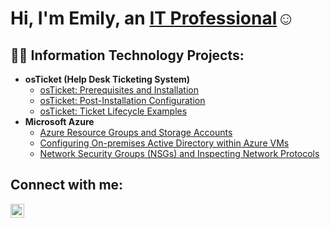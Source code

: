 <h1>Hi, I'm Emily, an <a href="https://linkedin.com/in/Josh">IT Professional</a>☺</h1>

<h2>👨‍💻 Information Technology Projects:</h2>

- <b>osTicket (Help Desk Ticketing System)</b>
  - [osTicket: Prerequisites and Installation](https://github.com/ITEmily/osticket-prereqs)
  - [osTicket: Post-Installation Configuration](https://github.com/ITEmily/post-install-config)
  - [osTicket: Ticket Lifecycle Examples](https://github.com/ITEmily/ticket-lifecycle)
- <b>Microsoft Azure</b>
  - [Azure Resource Groups and Storage Accounts](https://github.com/ITEmily/azure-storage-account)
  - [Configuring On-premises Active Directory within Azure VMs](https://github.com/ITEmily/configure-ad)
  - [Network Security Groups (NSGs) and Inspecting Network Protocols](https://github.com/ITEmily/azure-network-protocols)

<h2>Connect with me:</h2>

[<img align="left" alt="Josh | LinkedIn" width="22px" src="https://cdn.jsdelivr.net/npm/simple-icons@v3/icons/linkedin.svg" />][linkedin]

[linkedin]: https://linkedin.com/in/Josh
